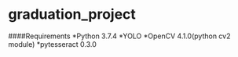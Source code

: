 # graduation_project
####Requirements
*Python 3.7.4
*YOLO
*OpenCV 4.1.0(python cv2 module)
*pytesseract 0.3.0